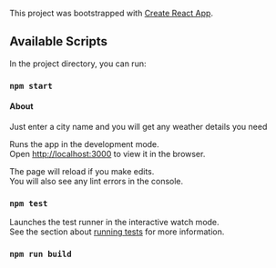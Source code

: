 This project was bootstrapped with [Create React App](https://github.com/facebook/create-react-app).

## Available Scripts

In the project directory, you can run:

### `npm start`

#### About

Just enter a city name and you will get any weather details you need

Runs the app in the development mode.<br />
Open [http://localhost:3000](http://localhost:3000) to view it in the browser.

The page will reload if you make edits.<br />
You will also see any lint errors in the console.

### `npm test`

Launches the test runner in the interactive watch mode.<br />
See the section about [running tests](https://facebook.github.io/create-react-app/docs/running-tests) for more information.

### `npm run build`


